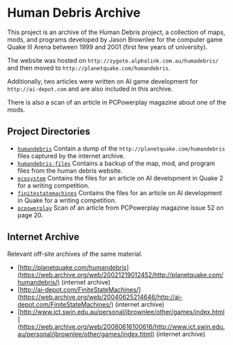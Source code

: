 # Human Debris Archive

This project is an archive of the Human Debris project, a collection of maps, mods, and programs developed by Jason Brownlee for the computer game Quake III Arena between 1999 and 2001 (first few years of university).

The website was hosted on `http://zygote.alphalink.com.au/humadebris/` and then moved to `http://planetquake.com/humandebris`.

Additionally, two articles were written on AI game development for `http://ai-depot.com` and are also included in this archive.

There is also a scan of an article in PCPowerplay magazine about one of the mods.

## Project Directories

* [`humandebris`](humandebris/) Contain a dump of the `http://planetquake.com/humandebris` files captured by the internet archive.
* [`humandebris-files`](humandebris-files/) Contains a backup of the map, mod, and program files from the human debris website.
* [`ecosystem`](ecosystem/) Contains the files for an article on AI development in Quake 2 for a writing competition.
* [`finitestatemachines`](finitestatemachines/) Contains the files for an article on AI development in Quake for a writing competition.
* [`pcpowerplay`](pcpowerplay/) Scan of an article from PCPowerplay magazine issue 52 on page 20.

## Internet Archive

Relevant off-site archives of the same material.

* [http://planetquake.com/humandebris](https://web.archive.org/web/20021219012452/http://planetquake.com/humandebris/) (internet archive)
* [http://ai-depot.com/FiniteStateMachines/](https://web.archive.org/web/20040625214646/http://ai-depot.com/FiniteStateMachines/) (internet archive)
* [http://www.ict.swin.edu.au/personal/jbrownlee/other/games/index.html](https://web.archive.org/web/20080616100616/http://www.ict.swin.edu.au/personal/jbrownlee/other/games/index.html) (internet archive)

